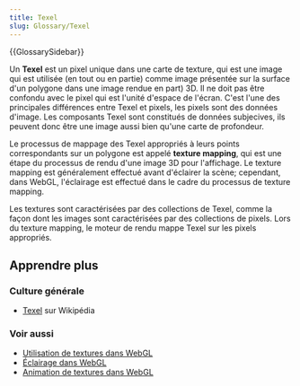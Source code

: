 ```yaml
---
title: Texel
slug: Glossary/Texel
---
```


{{GlossarySidebar}}

Un **Texel** est un pixel unique dans une carte de texture, qui est une image qui est utilisée (en tout ou en partie) comme image présentée sur la surface d'un polygone dans une image rendue en part) 3D. Il ne doit pas être confondu avec le pixel qui est l'unité d'espace de l'écran. C'est l'une des principales différences entre Texel et pixels, les pixels sont des données d'image. Les composants Texel sont constitués de données subjecives, ils peuvent donc être une image aussi bien qu'une carte de profondeur.

Le processus de mappage des Texel appropriés à leurs points correspondants sur un polygone est appelé **texture mapping**, qui est une étape du processus de rendu d'une image 3D pour l'affichage. Le texture mapping est généralement effectué avant d'éclairer la scène; cependant, dans WebGL, l'éclairage est effectué dans le cadre du processus de texture mapping.

Les textures sont caractérisées par des collections de Texel, comme la façon dont les images sont caractérisées par des collections de pixels. Lors du texture mapping, le moteur de rendu mappe Texel sur les pixels appropriés.

## Apprendre plus

### Culture générale

- [Texel](<https://fr.wikipedia.org/wiki/Texel_(infographie)>) sur Wikipédia

### Voir aussi

- [Utilisation de textures dans WebGL](/fr/docs/Web/API/WebGL_API/Tutorial/Using_textures_in_WebGL)
- [Éclairage dans WebGL](/fr/docs/Web/API/WebGL_API/Tutorial/Lighting_in_WebGL)
- [Animation de textures dans WebGL](/fr/docs/Web/API/WebGL_API/Tutorial/Animating_textures_in_WebGL)
